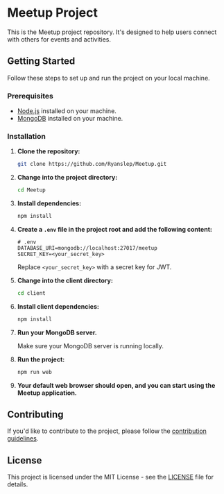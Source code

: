 # Meetup Project

This is the Meetup project repository. It's designed to help users connect with others for events and activities.

## Getting Started

Follow these steps to set up and run the project on your local machine.

### Prerequisites

- [Node.js](https://nodejs.org/) installed on your machine.
- [MongoDB](https://www.mongodb.com/try/download/community) installed on your machine.

### Installation

1. **Clone the repository:**

    ```bash
    git clone https://github.com/Ryanslep/Meetup.git
    ```

2. **Change into the project directory:**

    ```bash
    cd Meetup
    ```

3. **Install dependencies:**

    ```bash
    npm install
    ```

4. **Create a `.env` file in the project root and add the following content:**

    ```env
    # .env
    DATABASE_URI=mongodb://localhost:27017/meetup
    SECRET_KEY=<your_secret_key>
    ```

    Replace `<your_secret_key>` with a secret key for JWT.

5. **Change into the client directory:**

    ```bash
    cd client
    ```

6. **Install client dependencies:**

    ```bash
    npm install
    ```

7. **Run your MongoDB server.**

    Make sure your MongoDB server is running locally.

8. **Run the project:**

    ```bash
    npm run web
    ```

9. **Your default web browser should open, and you can start using the Meetup application.**

## Contributing

If you'd like to contribute to the project, please follow the [contribution guidelines](CONTRIBUTING.md).

## License

This project is licensed under the MIT License - see the [LICENSE](LICENSE) file for details.
